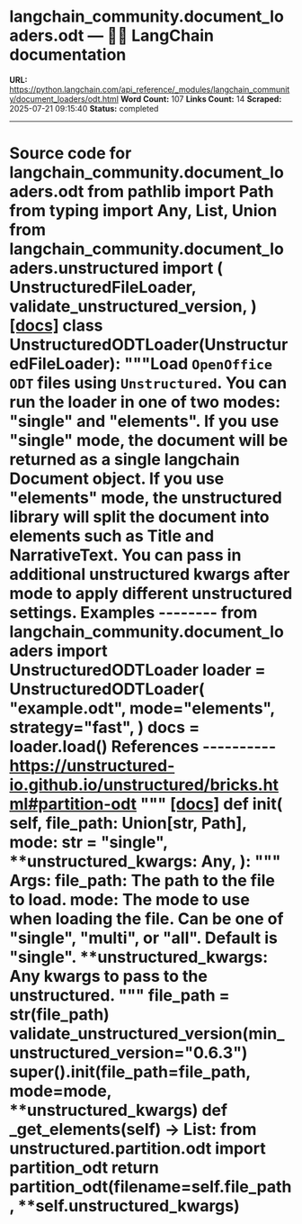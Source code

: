 # langchain_community.document_loaders.odt — 🦜🔗 LangChain  documentation

**URL:** https://python.langchain.com/api_reference/_modules/langchain_community/document_loaders/odt.html
**Word Count:** 107
**Links Count:** 14
**Scraped:** 2025-07-21 09:15:40
**Status:** completed

---

# Source code for langchain\_community.document\_loaders.odt               from pathlib import Path     from typing import Any, List, Union          from langchain_community.document_loaders.unstructured import (         UnstructuredFileLoader,         validate_unstructured_version,     )                              [[docs]](https://python.langchain.com/api_reference/community/document_loaders/langchain_community.document_loaders.odt.UnstructuredODTLoader.html#langchain_community.document_loaders.odt.UnstructuredODTLoader)     class UnstructuredODTLoader(UnstructuredFileLoader):         """Load `OpenOffice ODT` files using `Unstructured`.              You can run the loader in one of two modes: "single" and "elements".         If you use "single" mode, the document will be returned as a single         langchain Document object. If you use "elements" mode, the unstructured         library will split the document into elements such as Title and NarrativeText.         You can pass in additional unstructured kwargs after mode to apply         different unstructured settings.              Examples         --------         from langchain_community.document_loaders import UnstructuredODTLoader              loader = UnstructuredODTLoader(             "example.odt", mode="elements", strategy="fast",         )         docs = loader.load()              References         ----------         https://unstructured-io.github.io/unstructured/bricks.html#partition-odt         """                         [[docs]](https://python.langchain.com/api_reference/community/document_loaders/langchain_community.document_loaders.odt.UnstructuredODTLoader.html#langchain_community.document_loaders.odt.UnstructuredODTLoader.__init__)         def __init__(             self,             file_path: Union[str, Path],             mode: str = "single",             **unstructured_kwargs: Any,         ):             """                  Args:                 file_path: The path to the file to load.                 mode: The mode to use when loading the file. Can be one of "single",                     "multi", or "all". Default is "single".                 **unstructured_kwargs: Any kwargs to pass to the unstructured.             """             file_path = str(file_path)             validate_unstructured_version(min_unstructured_version="0.6.3")             super().__init__(file_path=file_path, mode=mode, **unstructured_kwargs)                             def _get_elements(self) -> List:             from unstructured.partition.odt import partition_odt                  return partition_odt(filename=self.file_path, **self.unstructured_kwargs)